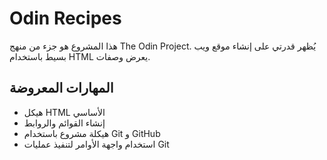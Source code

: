 # Odin Recipes

هذا المشروع هو جزء من منهج The Odin Project. يُظهر قدرتي على إنشاء موقع ويب بسيط باستخدام HTML يعرض وصفات.

## المهارات المعروضة

- هيكل HTML الأساسي
- إنشاء القوائم والروابط
- هيكلة مشروع باستخدام Git و GitHub
- استخدام واجهة الأوامر لتنفيذ عمليات Git
